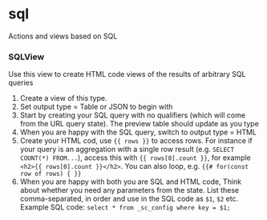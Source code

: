 # sql

Actions and views based on SQL

### SQLView

Use this view to create HTML code views of the results of arbitrary SQL queries

1. Create a view of this type.
2. Set output type = Table or JSON to begin with
3. Start by creating your SQL query with no qualifiers (which will come from the URL query state). The preview table should update as you type
4. When you are happy with the SQL query, switch to output type = HTML
5. Create your HTML cod, use `{{ rows }}` to access rows. For instance if your query is an aggregation with a single row result (e.g. `SELECT COUNT(*) FROM...`), access this with `{{ rows[0].count }}`, for example `<h2>{{ rows[0].count }}</h2>`. You can also loop, e.g. `{{# for(const row of rows) { }}`
6. When you are happy with both you are SQL and HTML code, Think about whether you need any parameters from the state. List these comma-separated, in order and use in the SQL code as `$1`, `$2` etc. Example SQL code: `select * from _sc_config where key = $1;`
